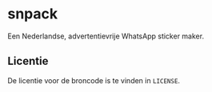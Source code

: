 # snpack

Een Nederlandse, advertentievrije WhatsApp sticker maker.

## Licentie

De licentie voor de broncode is te vinden in `LICENSE`.